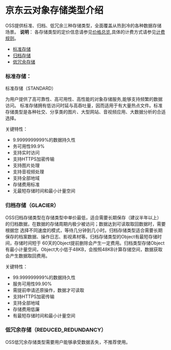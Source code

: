 #  京东云对象存储类型介绍
OSS提供标准、归档、低冗余三种存储类型，全面覆盖从热到冷的各种数据存储场景。
**说明**：
各存储类型的定价信息请参见[价格总览](https://docs.jdcloud.com/cn/object-storage-service/price-overview),具体的计费方式请参见[计费规则](https://docs.jdcloud.com/cn/object-storage-service/billing-rules)。

* [标准存储](StorageClass-Overview#user-content-1)
* [归档存储](StorageClass-Overview#user-content-2)
* [低冗余存储](StorageClass-Overview#user-content-3)

### 标准存储：

<div id="user-content-1"></div>

标准存储（STANDARD）

为用户提供了高可靠性、高可用性、高性能的对象存储服务,能够支持频繁的数据访问。
标准存储拥有低访问时延与高吞吐量，因而适用于有大量热点文件。标准存储类型是各种社交、分享类的图片、大型网站、音视频应用、大数据分析的合适选择。

关键特性：
* 9.9999999999%的数据持久性
* 务可用性99.9%
* 支持实时访问
* 支持HTTPS加密传输
* 支持图片处理
* 支持音视频处理
* 支持全部地域
* 存储费用标准
* 无最短存储时间和最小计量空间


### 归档存储（GLACIER）

<div id="user-content-1"></div>

OSS归档存储类型在存储类型中单价最低，适合需要长期保存（建议半年以上）的归档数据，在数据的存储周期内极少被访问；数据达到可读取取回数据时，需要根据您
选择不同速度的模式，等待几分钟到几小时。归档存储类型适合需要长期保存的档案数据、操作日志、影视素材等。归档存储类型的Object有最短存储时间，存储时间短于
60天的Object提前删除会产生一定费用。归档类型存储Object有最小计量空间，Object大小低于48KB，会按照48KB计算存储空间，数据获取会产生数据取回费用。


关键特性：

* 99.999999999%的数据持久性
* 服务可用性99.90%
* 需提前申请还原操作，数据才可读取
* 支持HTTPS加密传输
* 支持全部地域
* 存储费用低廉
* 有最短存储时间和最小计量空间

### 低冗余存储（REDUCED_REDUNDANCY）

<div id="user-content-1"></div>

OSS低冗余存储类型需要用户能够承受数据丢失，不推荐使用。





